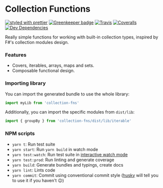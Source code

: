 # Collection Functions

[![styled with prettier](https://img.shields.io/badge/styled_with-prettier-ff69b4.svg)](https://github.com/prettier/prettier)
[![Greenkeeper badge](https://badges.greenkeeper.io/danielrbradley/collection-fns.svg)](https://greenkeeper.io/)
[![Travis](https://img.shields.io/travis/danielrbradley/collection-fns.svg)](https://travis-ci.org/danielrbradley/collection-fns)
[![Coveralls](https://img.shields.io/coveralls/danielrbradley/collection-fns.svg)](https://coveralls.io/github/danielrbradley/collection-fns)
[![Dev Dependencies](https://david-dm.org/danielrbradley/collection-fns/dev-status.svg)](https://david-dm.org/danielrbradley/collection-fns?type=dev)

Really simple functions for working with built-in collection types, inspired by F#'s collection modules design.

### Features

- Covers, iterables, arrays, maps and sets.
- Composable functional design.

### Importing library

You can import the generated bundle to use the whole library:

```javascript
import myLib from 'collection-fns'
```

Additionally, you can import the specific modules from `dist/lib`:

```javascript
import { groupBy } from 'collection-fns/dist/lib/iterable'
```

### NPM scripts

 - `yarn t`: Run test suite
 - `yarn start`: Run `yarn build` in watch mode
 - `yarn test:watch`: Run test suite in [interactive watch mode](http://facebook.github.io/jest/docs/cli.html#watch)
 - `yarn test:prod`: Run linting and generate coverage
 - `yarn build`: Generate bundles and typings, create docs
 - `yarn lint`: Lints code
 - `yarn commit`: Commit using conventional commit style ([husky](https://github.com/typicode/husky) will tell you to use it if you haven't :wink:)
